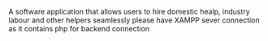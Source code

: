 A software application that allows users to hire domestic healp, industry labour and other helpers seamlessly
please have XAMPP sever connection as it contains php for backend connection
